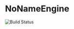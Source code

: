 # NoNameEngine
![Build Status](https://github.com/SebastienChevallier/NNEngine/actions/workflows/c-cpp.yml/badge.svg)
 
